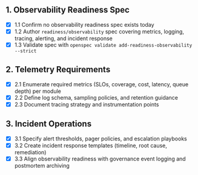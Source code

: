 ## 1. Observability Readiness Spec

- [x] 1.1 Confirm no observability readiness spec exists today
- [x] 1.2 Author `readiness/observability` spec covering metrics, logging, tracing, alerting, and incident response
- [x] 1.3 Validate spec with `openspec validate add-readiness-observability --strict`

## 2. Telemetry Requirements

- [x] 2.1 Enumerate required metrics (SLOs, coverage, cost, latency, queue depth) per module
- [x] 2.2 Define log schema, sampling policies, and retention guidance
- [x] 2.3 Document tracing strategy and instrumentation points

## 3. Incident Operations

- [x] 3.1 Specify alert thresholds, pager policies, and escalation playbooks
- [x] 3.2 Create incident response templates (timeline, root cause, remediation)
- [x] 3.3 Align observability readiness with governance event logging and postmortem archiving
